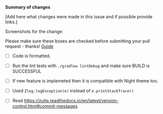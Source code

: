 **Summary of changes**

[Add here what changes were made in this issue and if possible provide links.]

Screenshots for the change: 


Please make sure these boxes are checked before submitting your pull request - thanks! [Guide](./PULL_REQUEST_GUIDE.md)

- [ ] Code is formatted.

- [ ] Run the lint tests with `./gradlew lintDebug` and make sure BUILD is SUCCESSFUL

- [ ] If new feature is implemeted then it is compatible with Night theme too.

- [ ] Used `Zlog.logException(e)` instead of `e.printStackTrace()`

- [ ] Read https://zulip.readthedocs.io/en/latest/version-control.html#commit-messages